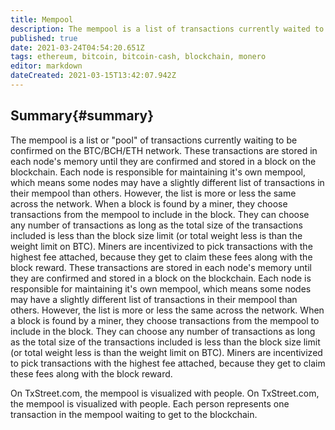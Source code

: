 ```yaml
---
title: Mempool
description: The mempool is a list of transactions currently waited to be confirmed.
published: true
date: 2021-03-24T04:54:20.651Z
tags: ethereum, bitcoin, bitcoin-cash, blockchain, monero
editor: markdown
dateCreated: 2021-03-15T13:42:07.942Z
---
```


## Summary{#summary}

The mempool is a list or "pool" of transactions currently waiting to be confirmed on the BTC/BCH/ETH network. These transactions are stored in each node's memory until they are confirmed and stored in a block on the blockchain. Each node is responsible for maintaining it's own mempool, which means some nodes may have a slightly different list of transactions in their mempool than others. However, the list is more or less the same across the network. When a block is found by a miner, they choose transactions from the mempool to include in the block. They can choose any number of transactions as long as the total size of the transactions included is less than the block size limit (or total weight less is than the weight limit on BTC). Miners are incentivized to pick transactions with the highest fee attached, because they get to claim these fees along with the block reward. These transactions are stored in each node's memory until they are confirmed and stored in a block on the blockchain. Each node is responsible for maintaining it's own mempool, which means some nodes may have a slightly different list of transactions in their mempool than others. However, the list is more or less the same across the network. When a block is found by a miner, they choose transactions from the mempool to include in the block. They can choose any number of transactions as long as the total size of the transactions included is less than the block size limit (or total weight less is than the weight limit on BTC). Miners are incentivized to pick transactions with the highest fee attached, because they get to claim these fees along with the block reward.

On TxStreet.com, the mempool is visualized with people. On TxStreet.com, the mempool is visualized with people. Each person represents one transaction in the mempool waiting to get to the blockchain.
